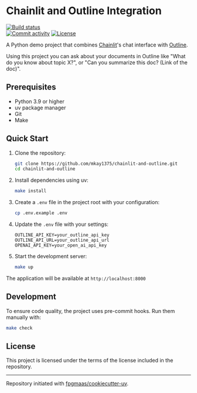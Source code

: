 # Chainlit and Outline Integration

[![Build status](https://img.shields.io/github/actions/workflow/status/mkay1375/chainlit-and-outline/main.yml?branch=main)](https://github.com/mkay1375/chainlit-and-outline/actions/workflows/main.yml?query=branch%3Amain)    
[![Commit activity](https://img.shields.io/github/commit-activity/m/mkay1375/chainlit-and-outline)](https://img.shields.io/github/commit-activity/m/mkay1375/chainlit-and-outline)
[![License](https://img.shields.io/github/license/mkay1375/chainlit-and-outline)](https://img.shields.io/github/license/mkay1375/chainlit-and-outline)

A Python demo project that combines [Chainlit](https://chainlit.io)'s chat interface with [Outline](https://www.getoutline.com).

Using this project you can ask about your documents in Outline like "What do you know about topic X?",
or "Can you summarize this doc? (Link of the doc)".

## Prerequisites

- Python 3.9 or higher
- uv package manager
- Git
- Make

## Quick Start

1. Clone the repository:
   ```bash
   git clone https://github.com/mkay1375/chainlit-and-outline.git
   cd chainlit-and-outline
   ```

2. Install dependencies using uv:
   ```bash
   make install
   ```

3. Create a `.env` file in the project root with your configuration:
   ```bash
   cp .env.example .env
   ```

4. Update the `.env` file with your settings:
   ```env
   OUTLINE_API_KEY=your_outline_api_key
   OUTLINE_API_URL=your_outline_api_url
   OPENAI_API_KEY=your_open_ai_api_key
   ```

5. Start the development server:
   ```bash
   make up
   ```

The application will be available at `http://localhost:8000`

## Development

To ensure code quality, the project uses pre-commit hooks. Run them manually with:
```bash
make check
```

## License

This project is licensed under the terms of the license included in the repository.

---

Repository initiated with [fpgmaas/cookiecutter-uv](https://github.com/fpgmaas/cookiecutter-uv).
